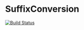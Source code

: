 # SuffixConversion

[![Build Status](https://github.com/simonbyrne/SuffixConversion.jl/actions/workflows/CI.yml/badge.svg?branch=main)](https://github.com/simonbyrne/SuffixConversion.jl/actions/workflows/CI.yml?query=branch%3Amain)
